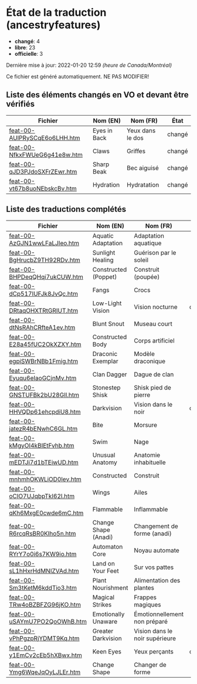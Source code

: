 # État de la traduction (ancestryfeatures)

 * **changé**: 4
 * **libre**: 23
 * **officielle**: 3


Dernière mise à jour: 2022-01-20 12:59 *(heure de Canada/Montréal)*

Ce fichier est généré automatiquement. NE PAS MODIFIER!
## Liste des éléments changés en VO et devant être vérifiés

| Fichier   | Nom (EN)    | Nom (FR)    | État |
|-----------|-------------|-------------|:----:|
|[feat-00-AUlPRySCqE6o6LHH.htm](ancestryfeatures/feat-00-AUlPRySCqE6o6LHH.htm)|Eyes in Back|Yeux dans le dos|changé|
|[feat-00-NfkxFWUeG6g41e8w.htm](ancestryfeatures/feat-00-NfkxFWUeG6g41e8w.htm)|Claws|Griffes|changé|
|[feat-00-qJD3PJdoSXFrZEwr.htm](ancestryfeatures/feat-00-qJD3PJdoSXFrZEwr.htm)|Sharp Beak|Bec aiguisé|changé|
|[feat-00-vt67b8uoNEbskcBv.htm](ancestryfeatures/feat-00-vt67b8uoNEbskcBv.htm)|Hydration|Hydratation|changé|

## Liste des traductions complétés

| Fichier   | Nom (EN)    | Nom (FR)    | État |
|-----------|-------------|-------------|:----:|
|[feat-00-AzGJN1wwLFaLJIeo.htm](ancestryfeatures/feat-00-AzGJN1wwLFaLJIeo.htm)|Aquatic Adaptation|Adaptation aquatique|libre|
|[feat-00-BgHrucbZ9TH92RDv.htm](ancestryfeatures/feat-00-BgHrucbZ9TH92RDv.htm)|Sunlight Healing|Guérison par le soleil|libre|
|[feat-00-BHPDeqQHqi7ukCUW.htm](ancestryfeatures/feat-00-BHPDeqQHqi7ukCUW.htm)|Constructed (Poppet)|Construit (poupée)|libre|
|[feat-00-dCp517IUFJk8JvQc.htm](ancestryfeatures/feat-00-dCp517IUFJk8JvQc.htm)|Fangs|Crocs|libre|
|[feat-00-DRtaqOHXTRtGRIUT.htm](ancestryfeatures/feat-00-DRtaqOHXTRtGRIUT.htm)|Low-Light Vision|Vision nocturne|officielle|
|[feat-00-dtNsRAhCRfteA1ev.htm](ancestryfeatures/feat-00-dtNsRAhCRfteA1ev.htm)|Blunt Snout|Museau court|libre|
|[feat-00-E28a45fUC2OkXZXY.htm](ancestryfeatures/feat-00-E28a45fUC2OkXZXY.htm)|Constructed Body|Corps artificiel|libre|
|[feat-00-egpiSWBrNBb1Fmig.htm](ancestryfeatures/feat-00-egpiSWBrNBb1Fmig.htm)|Draconic Exemplar|Modèle draconique|libre|
|[feat-00-Eyuqu6eIaoGCjnMv.htm](ancestryfeatures/feat-00-Eyuqu6eIaoGCjnMv.htm)|Clan Dagger|Dague de clan|libre|
|[feat-00-GNSTUFBk2bU28GIl.htm](ancestryfeatures/feat-00-GNSTUFBk2bU28GIl.htm)|Stonestep Shisk|Shisk pied de pierre|libre|
|[feat-00-HHVQDp61ehcpdiU8.htm](ancestryfeatures/feat-00-HHVQDp61ehcpdiU8.htm)|Darkvision|Vision dans le noir|officielle|
|[feat-00-jatezR4bENwhC6GL.htm](ancestryfeatures/feat-00-jatezR4bENwhC6GL.htm)|Bite|Morsure|libre|
|[feat-00-kMgyOI4kBIEtFvhb.htm](ancestryfeatures/feat-00-kMgyOI4kBIEtFvhb.htm)|Swim|Nage|libre|
|[feat-00-mEDTJi7d1bTEiwUD.htm](ancestryfeatures/feat-00-mEDTJi7d1bTEiwUD.htm)|Unusual Anatomy|Anatomie inhabituelle|libre|
|[feat-00-mnhmhOKWLiOD0lev.htm](ancestryfeatures/feat-00-mnhmhOKWLiOD0lev.htm)|Constructed|Construit|libre|
|[feat-00-oCIO7UJqbpTkI62l.htm](ancestryfeatures/feat-00-oCIO7UJqbpTkI62l.htm)|Wings|Ailes|libre|
|[feat-00-qKh6MxgE0cwde6mC.htm](ancestryfeatures/feat-00-qKh6MxgE0cwde6mC.htm)|Flammable|Inflammable|libre|
|[feat-00-R6rcqRsBR0KIho5n.htm](ancestryfeatures/feat-00-R6rcqRsBR0KIho5n.htm)|Change Shape (Anadi)|Changement de forme (anadi)|libre|
|[feat-00-RYrY7o0i6s7KW9io.htm](ancestryfeatures/feat-00-RYrY7o0i6s7KW9io.htm)|Automaton Core|Noyau automate|libre|
|[feat-00-sL1hHxrHdMNIZVAd.htm](ancestryfeatures/feat-00-sL1hHxrHdMNIZVAd.htm)|Land on Your Feet|Sur vos pattes|libre|
|[feat-00-Sm3tKetM6kddTio3.htm](ancestryfeatures/feat-00-Sm3tKetM6kddTio3.htm)|Plant Nourishment|Alimentation des plantes|libre|
|[feat-00-TRw4oBZBFZG96jKO.htm](ancestryfeatures/feat-00-TRw4oBZBFZG96jKO.htm)|Magical Strikes|Frappes magiques|libre|
|[feat-00-uSAYmU7PO2QoOWhB.htm](ancestryfeatures/feat-00-uSAYmU7PO2QoOWhB.htm)|Emotionally Unaware|Émotionnellement non préparé|libre|
|[feat-00-vPhPgzpRjYDMT9Kq.htm](ancestryfeatures/feat-00-vPhPgzpRjYDMT9Kq.htm)|Greater Darkvision|Vision dans le noir supérieure|libre|
|[feat-00-y1EmCv2cEb5hXBwx.htm](ancestryfeatures/feat-00-y1EmCv2cEb5hXBwx.htm)|Keen Eyes|Yeux perçants|officielle|
|[feat-00-Ymg6WqeJqOyLJLEr.htm](ancestryfeatures/feat-00-Ymg6WqeJqOyLJLEr.htm)|Change Shape|Changer de forme|libre|
